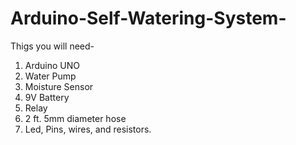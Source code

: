 # Arduino-Self-Watering-System-

Thigs you will need-
1. Arduino UNO
2. Water Pump
3. Moisture Sensor
4. 9V Battery
5. Relay
6. 2 ft. 5mm diameter hose
7. Led, Pins, wires, and resistors.
